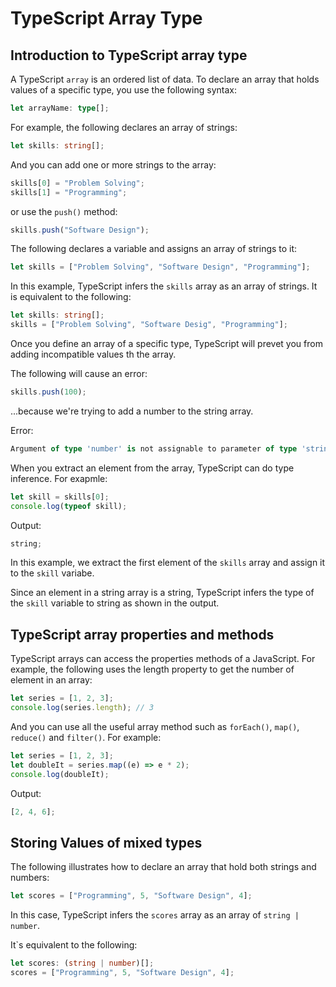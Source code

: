 # TypeScript Array Type

## Introduction to TypeScript array type

A TypeScript `array` is an ordered list of data. To declare an array that holds values of a specific type, you use the following syntax:

```ts
let arrayName: type[];
```

For example, the following declares an array of strings:

```ts
let skills: string[];
```

And you can add one or more strings to the array:

```ts
skills[0] = "Problem Solving";
skills[1] = "Programming";
```

or use the `push()` method:

```ts
skills.push("Software Design");
```

The following declares a variable and assigns an array of strings to it:

```ts
let skills = ["Problem Solving", "Software Design", "Programming"];
```

In this example, TypeScript infers the `skills` array as an array of strings. It is equivalent to the following:

```ts
let skills: string[];
skills = ["Problem Solving", "Software Desig", "Programming"];
```

Once you define an array of a specific type, TypeScript will prevet you from adding incompatible values th the array.

The following will cause an error:

```ts
skills.push(100);
```

...because we're trying to add a number to the string array.

Error:

```ts
Argument of type 'number' is not assignable to parameter of type 'string'.
```

When you extract an element from the array, TypeScript can do type inference. For exapmle:

```ts
let skill = skills[0];
console.log(typeof skill);
```

Output:

```ts
string;
```

In this example, we extract the first element of the `skills` array and assign it to the `skill` variabe.

Since an element in a string array is a string, TypeScript infers the type of the `skill` variable to string as shown in the output.

## TypeScript array properties and methods

TypeScript arrays can access the properties methods of a JavaScript. For example, the following uses the length property to get the number of element in an array:

```ts
let series = [1, 2, 3];
console.log(series.length); // 3
```

And you can use all the useful array method such as `forEach()`, `map()`, `reduce()` and `filter()`. For example:

```ts
let series = [1, 2, 3];
let doubleIt = series.map((e) => e * 2);
console.log(doubleIt);
```

Output:

```ts
[2, 4, 6];
```

## Storing Values of mixed types

The following illustrates how to declare an array that hold both strings and numbers:

```ts
let scores = ["Programming", 5, "Software Design", 4];
```

In this case, TypeScript infers the `scores` array as an array of `string | number`.

It`s equivalent to the following:

```ts
let scores: (string | number)[];
scores = ["Programming", 5, "Software Design", 4];
```
